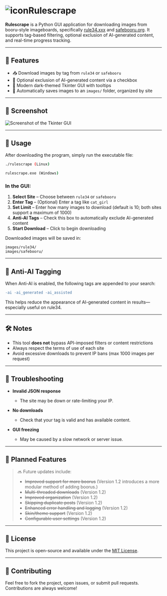# ![icon](https://i.imgur.com/2IBEmvZ.png)Rulescrape

**Rulescrape** is a Python GUI application for downloading images from booru-style imageboards, specifically [rule34.xxx](https://rule34.xxx) and [safebooru.org](https://safebooru.org). It supports tag-based filtering, optional exclusion of AI-generated content, and real-time progress tracking.

---

## 🔧 Features

- 📥 Download images by tag from `rule34` or `safebooru`
- 🧠 Optional exclusion of AI-generated content via a checkbox
- 🎨 Modern dark-themed Tkinter GUI with tooltips
- 📁 Automatically saves images to an `images/` folder, organized by site

---

## 📸 Screenshot

![Screenshot of the Tkinter GUI](https://i.imgur.com/Z2QOQRe.png)

---

## 🚀 Usage

After downloading the program, simply run the executable file:

```bash
./rulescrape (Linux)
```

```cmd
rulescrape.exe (Windows)
```

### In the GUI:

1. **Select Site** – Choose between `rule34` or `safebooru`
2. **Enter Tag** – (Optional) Enter a tag like `cat_girl`
3. **Set Limit** – Enter how many images to download (default is 10; both sites support a maximum of 1000)
4. **Anti-AI Tags** – Check this box to automatically exclude AI-generated content
5. **Start Download** – Click to begin downloading

Downloaded images will be saved in:

```
images/rule34/
images/safebooru/
```

---

## 🧠 Anti-AI Tagging

When Anti-AI is enabled, the following tags are appended to your search:

```diff
-ai -ai_generated -ai_assisted
```

This helps reduce the appearance of AI-generated content in results—especially useful on rule34.

---

## 🛠️ Notes

- This tool **does not** bypass API-imposed filters or content restrictions
- Always respect the terms of use of each site
- Avoid excessive downloads to prevent IP bans (max 1000 images per request)

---

## 🐞 Troubleshooting

- **Invalid JSON response**  
  - The site may be down or rate-limiting your IP.

- **No downloads**  
  - Check that your tag is valid and has available content.

- **GUI freezing**  
  - May be caused by a slow network or server issue.

---

## 📌 Planned Features

> 🔜 Future updates include:
> - ~~Improved support for more boorus~~ (Version 1.2 introduces a more modular method of adding boorus.)
> - ~~Multi-threaded downloads~~ (Version 1.2)
> - ~~Improved organization~~ (Version 1.2)
> - ~~Skipping duplicate posts~~ (Version 1.2)
> - ~~Enhanced error handling and logging~~ (Version 1.2)
> - ~~Skin/theme support~~ (Version 1.2)
> - ~~Configurable user settings~~ (Version 1.2)

---

## 📜 License

This project is open-source and available under the [MIT License](https://opensource.org/license/MIT).

---

## 🙋 Contributing

Feel free to fork the project, open issues, or submit pull requests. Contributions are always welcome!
